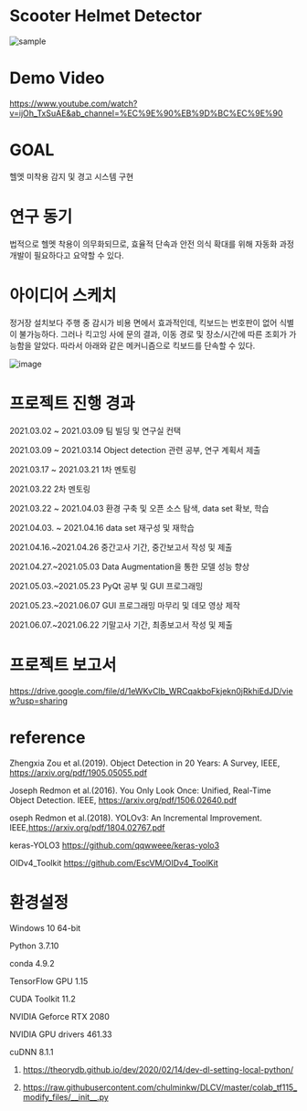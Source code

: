 # Scooter Helmet Detector

![sample](https://user-images.githubusercontent.com/62752488/122856946-a9886780-d352-11eb-9e1b-c46583045bec.gif)

# Demo Video
https://www.youtube.com/watch?v=ijOh_TxSuAE&ab_channel=%EC%9E%90%EB%9D%BC%EC%9E%90

# GOAL
헬멧 미착용 감지 및 경고 시스템 구현

# 연구 동기
 
법적으로 헬멧 착용이 의무화되므로, 효율적 단속과 안전 의식 확대를 위해 자동화 과정 개발이 필요하다고 요약할 수 있다.

# 아이디어 스케치

정거장 설치보다 주행 중 감시가 비용 면에서 효과적인데, 킥보드는 번호판이 없어 식별이 불가능하다.
그러나 킥고잉 사에 문의 결과, 이동 경로 및 장소/시간에 따른 조회가 가능함을 알았다. 따라서 아래와 같은 메커니즘으로 킥보드를 단속할 수 있다.

![image](https://user-images.githubusercontent.com/62752488/117592707-92abfe00-b174-11eb-8c7e-670f5b137b4d.png)


# 프로젝트 진행 경과


2021.03.02 ~ 2021.03.09 팀 빌딩 및 연구실 컨택

2021.03.09 ~ 2021.03.14 Object detection 관련 공부, 연구 계획서 제출

2021.03.17 ~ 2021.03.21 1차 멘토링

2021.03.22 2차 멘토링

2021.03.22 ~ 2021.04.03 환경 구축 및 오픈 소스 탐색, data set 확보, 학습

2021.04.03. ~ 2021.04.16 data set 재구성 및 재학습

2021.04.16.~2021.04.26 중간고사 기간, 중간보고서 작성 및 제출

2021.04.27.~2021.05.03 Data Augmentation을 통한 모델 성능 향상

2021.05.03.~2021.05.23 PyQt 공부 및 GUI 프로그래밍

2021.05.23.~2021.06.07 GUI 프로그래밍 마무리 및 데모 영상 제작

2021.06.07.~2021.06.22 기말고사 기간, 최종보고서 작성 및 제출

# 프로젝트 보고서

https://drive.google.com/file/d/1eWKvClb_WRCqakboFkjekn0jRkhiEdJD/view?usp=sharing

# reference
Zhengxia Zou et al.(2019). Object Detection in 20 Years: A Survey, IEEE, https://arxiv.org/pdf/1905.05055.pdf

Joseph Redmon et al.(2016). You Only Look Once: Unified, Real-Time Object Detection. IEEE, https://arxiv.org/pdf/1506.02640.pdf

oseph Redmon et al.(2018). YOLOv3: An Incremental Improvement. IEEE,https://arxiv.org/pdf/1804.02767.pdf

keras-YOLO3 https://github.com/qqwweee/keras-yolo3

OIDv4_Toolkit https://github.com/EscVM/OIDv4_ToolKit


# 환경설정
Windows 10 64-bit

Python 3.7.10

conda 4.9.2

TensorFlow GPU 1.15

CUDA Toolkit 11.2 

NVIDIA Geforce RTX 2080

NVIDIA GPU drivers 461.33

cuDNN 8.1.1

1. https://theorydb.github.io/dev/2020/02/14/dev-dl-setting-local-python/

2. https://raw.githubusercontent.com/chulminkw/DLCV/master/colab_tf115_modify_files/__init__.py

